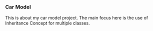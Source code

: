 ### Car Model

This is about my car model project.
The main focus here is the use of Inheritance Concept for multiple classes.
